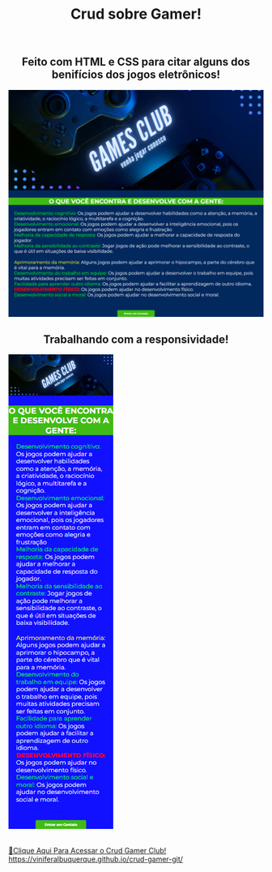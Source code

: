 <h1 align="center">Crud sobre Gamer!</h1>
<br>
<h2 align="center">Feito com HTML e CSS para citar alguns dos benifícios dos jogos eletrônicos!</h2>

<img src="https://github.com/ViniFerAlbuquerque/crud-gamer-git/blob/master/assets/games-club.png?raw=true"/>
<br>
<h2 align="center">Trabalhando com a responsividade!</h2>


<img src="https://github.com/ViniFerAlbuquerque/crud-gamer-git/blob/master/assets/games-club-responsivo.png?raw=true" />
<br>
<img src="" />



 [🔗Clique Aqui Para Acessar o Crud Gamer Club!](https://viniferalbuquerque.github.io/crud-gamer-git/)
 https://viniferalbuquerque.github.io/crud-gamer-git/



